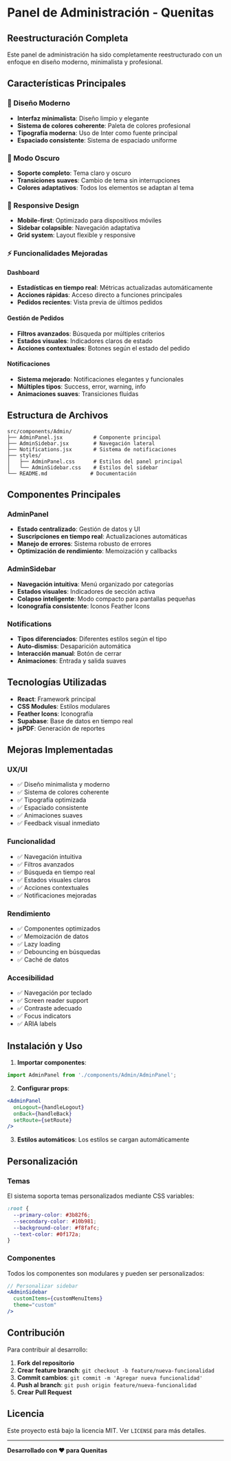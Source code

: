 # Panel de Administración - Quenitas

## Reestructuración Completa

Este panel de administración ha sido completamente reestructurado con un enfoque en diseño moderno, minimalista y profesional.

## Características Principales

### 🎨 Diseño Moderno
- **Interfaz minimalista**: Diseño limpio y elegante
- **Sistema de colores coherente**: Paleta de colores profesional
- **Tipografía moderna**: Uso de Inter como fuente principal
- **Espaciado consistente**: Sistema de espaciado uniforme

### 🌙 Modo Oscuro
- **Soporte completo**: Tema claro y oscuro
- **Transiciones suaves**: Cambio de tema sin interrupciones
- **Colores adaptativos**: Todos los elementos se adaptan al tema

### 📱 Responsive Design
- **Mobile-first**: Optimizado para dispositivos móviles
- **Sidebar colapsible**: Navegación adaptativa
- **Grid system**: Layout flexible y responsive

### ⚡ Funcionalidades Mejoradas

#### Dashboard
- **Estadísticas en tiempo real**: Métricas actualizadas automáticamente
- **Acciones rápidas**: Acceso directo a funciones principales
- **Pedidos recientes**: Vista previa de últimos pedidos

#### Gestión de Pedidos
- **Filtros avanzados**: Búsqueda por múltiples criterios
- **Estados visuales**: Indicadores claros de estado
- **Acciones contextuales**: Botones según el estado del pedido

#### Notificaciones
- **Sistema mejorado**: Notificaciones elegantes y funcionales
- **Múltiples tipos**: Success, error, warning, info
- **Animaciones suaves**: Transiciones fluidas

## Estructura de Archivos

```
src/components/Admin/
├── AdminPanel.jsx          # Componente principal
├── AdminSidebar.jsx        # Navegación lateral
├── Notifications.jsx       # Sistema de notificaciones
├── styles/
│   ├── AdminPanel.css      # Estilos del panel principal
│   └── AdminSidebar.css    # Estilos del sidebar
└── README.md              # Documentación
```

## Componentes Principales

### AdminPanel
- **Estado centralizado**: Gestión de datos y UI
- **Suscripciones en tiempo real**: Actualizaciones automáticas
- **Manejo de errores**: Sistema robusto de errores
- **Optimización de rendimiento**: Memoización y callbacks

### AdminSidebar
- **Navegación intuitiva**: Menú organizado por categorías
- **Estados visuales**: Indicadores de sección activa
- **Colapso inteligente**: Modo compacto para pantallas pequeñas
- **Iconografía consistente**: Iconos Feather Icons

### Notifications
- **Tipos diferenciados**: Diferentes estilos según el tipo
- **Auto-dismiss**: Desaparición automática
- **Interacción manual**: Botón de cerrar
- **Animaciones**: Entrada y salida suaves

## Tecnologías Utilizadas

- **React**: Framework principal
- **CSS Modules**: Estilos modulares
- **Feather Icons**: Iconografía
- **Supabase**: Base de datos en tiempo real
- **jsPDF**: Generación de reportes

## Mejoras Implementadas

### UX/UI
- ✅ Diseño minimalista y moderno
- ✅ Sistema de colores coherente
- ✅ Tipografía optimizada
- ✅ Espaciado consistente
- ✅ Animaciones suaves
- ✅ Feedback visual inmediato

### Funcionalidad
- ✅ Navegación intuitiva
- ✅ Filtros avanzados
- ✅ Búsqueda en tiempo real
- ✅ Estados visuales claros
- ✅ Acciones contextuales
- ✅ Notificaciones mejoradas

### Rendimiento
- ✅ Componentes optimizados
- ✅ Memoización de datos
- ✅ Lazy loading
- ✅ Debouncing en búsquedas
- ✅ Caché de datos

### Accesibilidad
- ✅ Navegación por teclado
- ✅ Screen reader support
- ✅ Contraste adecuado
- ✅ Focus indicators
- ✅ ARIA labels

## Instalación y Uso

1. **Importar componentes**:
```jsx
import AdminPanel from './components/Admin/AdminPanel';
```

2. **Configurar props**:
```jsx
<AdminPanel 
  onLogout={handleLogout}
  onBack={handleBack}
  setRoute={setRoute}
/>
```

3. **Estilos automáticos**: Los estilos se cargan automáticamente

## Personalización

### Temas
El sistema soporta temas personalizados mediante CSS variables:

```css
:root {
  --primary-color: #3b82f6;
  --secondary-color: #10b981;
  --background-color: #f8fafc;
  --text-color: #0f172a;
}
```

### Componentes
Todos los componentes son modulares y pueden ser personalizados:

```jsx
// Personalizar sidebar
<AdminSidebar 
  customItems={customMenuItems}
  theme="custom"
/>
```

## Contribución

Para contribuir al desarrollo:

1. **Fork del repositorio**
2. **Crear feature branch**: `git checkout -b feature/nueva-funcionalidad`
3. **Commit cambios**: `git commit -m 'Agregar nueva funcionalidad'`
4. **Push al branch**: `git push origin feature/nueva-funcionalidad`
5. **Crear Pull Request**

## Licencia

Este proyecto está bajo la licencia MIT. Ver `LICENSE` para más detalles.

---

**Desarrollado con ❤️ para Quenitas** 